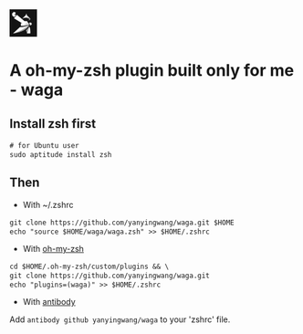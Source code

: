<img src="https://raw.githubusercontent.com/yanyingwang/waga/master/favicon.png" alt="favicon" width="48"/>

# A oh-my-zsh plugin built only for me - waga


## Install zsh first
```shell
# for Ubuntu user
sudo aptitude install zsh
```

## Then

* With ~/.zshrc
```shell
git clone https://github.com/yanyingwang/waga.git $HOME
echo "source $HOME/waga/waga.zsh" >> $HOME/.zshrc
```

* With [oh-my-zsh](http://ohmyz.sh)
```shell
cd $HOME/.oh-my-zsh/custom/plugins && \
git clone https://github.com/yanyingwang/waga.git
echo "plugins=(waga)" >> $HOME/.zshrc
```

* With [antibody](https://github.com/yanyingwang/antibody)

Add `antibody github yanyingwang/waga` to your 'zshrc' file.

